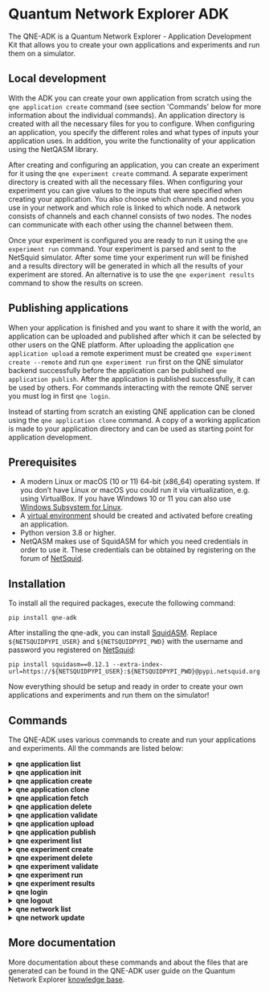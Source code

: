 # Quantum Network Explorer ADK

The QNE-ADK is a Quantum Network Explorer - Application Development Kit that allows you to create your own applications and experiments and run them on a simulator.

## Local development

With the ADK you can create your own application from scratch using the ``qne application create`` command
(see section 'Commands' below for more information about the individual commands). An application directory is created with all the necessary files for you to configure.
When configuring an application, you specify the different roles and what types of inputs your
application uses. In addition, you write the functionality of your application using the NetQASM library.

After creating and configuring an application, you can create an experiment for it using the ``qne experiment create``
command. A separate experiment directory is created with all the necessary files. When configuring your experiment
you can give values to the inputs that were specified when creating your application. You also choose which channels
and nodes you use in your network and which role is linked to which node. A network consists of channels and each
channel consists of two nodes. The nodes can communicate with each other using the channel between them.

Once your experiment is configured you are ready to run it using the ``qne experiment run`` command. Your experiment
is parsed and sent to the NetSquid simulator. After some time your experiment run will be finished and a results
directory will be generated in which all the results of your experiment are stored. An alternative is to use the
``qne experiment results`` command to show the results on screen.

## Publishing applications

When your application is finished and you want to share it with the world, an application can be uploaded and
published after which it can be selected by other users on the QNE platform. After uploading the application
``qne application upload`` a remote experiment must be created ``qne experiment create --remote`` and run
``qne experiment run`` first on the QNE simulator backend successfully before the application can be
published ``qne application publish``. After the application is published successfully, it can be used by others.
For commands interacting with the remote QNE server you must log in first ``qne login``.

Instead of starting from scratch an existing QNE application can be cloned using the ``qne application clone`` command.
A copy of a working application is made to your application directory and can be used as starting point
for application development.

## Prerequisites
- A modern Linux or macOS (10 or 11) 64-bit (x86_64) operating system. If you don’t have Linux or macOS you could run it via virtualization, e.g. using VirtualBox. If you have Windows 10 or 11 you can also use [Windows Subsystem for Linux](https://docs.microsoft.com/en-us/windows/wsl/).
- A [virtual environment](https://docs.python.org/3/library/venv.html) should be created and activated before creating an application.
- Python version 3.8 or higher.
- NetQASM makes use of SquidASM for which you need credentials in order to use it. These credentials can be obtained by registering on the forum of [NetSquid](https://forum.netsquid.org/).

## Installation
To install all the required packages, execute the following command:

```
pip install qne-adk
```

After installing the qne-adk, you can install [SquidASM](https://github.com/QuTech-Delft/squidasm). Replace `${NETSQUIDPYPI_USER}` and `${NETSQUIDPYPI_PWD}` with the username and password you registered on [NetSquid](https://forum.netsquid.org/):

```
pip install squidasm==0.12.1 --extra-index-url=https://${NETSQUIDPYPI_USER}:${NETSQUIDPYPI_PWD}@pypi.netsquid.org
```

Now everything should be setup and ready in order to create your own applications and experiments and run them on the simulator!

## Commands
The QNE-ADK uses various commands to create and run your applications and experiments. All the commands are listed below:

<!--- QNE APPLICATION LIST --->
<details closed>
<summary><b>qne application list</b></summary>
Show a list of all applications and relevant information for each of them.
For listing remote applications, the user must be logged in.
<br></br>

```
qne application list [OPTIONS]

Options:
  --remote  List remote applications  [default: False]
  --local   List local applications  [default: False].
  --help    Show this message and exit.

Example:
  qne application list --remote
```
</details>

<!--- QNE APPLICATION INIT --->
<details closed>
<summary><b>qne application init</b></summary>
Initialize an existing application in the current path which is not already registered to QNE-ADK.
This is needed for applications not created with QNE-ADK, for example when the files come from a
repository or are directly copied to the file system.
Two subdirectories <b>src</b> and <b>config</b> will be created when not already there.
When application files are in the root directory, but belong to one of the subdirectories, they are moved.
<br></br>

```
qne application init [OPTIONS] APPLICATION_NAME

  ./application_name is taken as application directory

Arguments:
  APPLICATION_NAME  Name of the application  [required]

Options:
  --help    Show this message and exit.

Example:
  qne application init application_name
```
</details>

<!--- QNE APPLICATION CREATE --->
<details closed>
<summary><b>qne application create</b></summary>
Create a new application in your current directory containing all the files that are needed to write your application.
The application directory name will be based on the value given to <b>application_name</b>.
Two subdirectories <b>src</b> and <b>config</b> will be created, along with the default files.
<br></br>

```
qne application create [OPTIONS] APPLICATION_NAME ROLES...

Arguments:
  APPLICATION_NAME  Name of the application  [required]
  ROLES...          Names of the roles to be created  [required]

Options:
  --help  Show this message and exit.

Example:
  qne application create my_application Alice Bob
```
</details>

<!--- QNE APPLICATION CLONE --->
<details closed>
<summary><b>qne application clone</b></summary>
Clone an existing remote or local application and use it as a starting point for new application development.
Cloning an application will copy the application files to the current directory.
The public available (or latest) version of the application is copied.
When a new application name is not given as an argument (remote only) the application will have the same name as
the cloned application. An application with the new application name may not already exist locally.
A local application must be valid before it can be cloned. For cloning a remote application the user must be logged in.
<br></br>

```
qne application clone [OPTIONS] APPLICATION_NAME [NEW_APPLICATION_NAME]

Arguments:
  APPLICATION_NAME        Name of the application to clone  [required]
  [NEW_APPLICATION_NAME]  New name for the cloned application

Options:
  --remote  Clone remote application  [default: False]
  --help    Show this message and exit.

Example:
  qne application clone existing_application new_application
```
</details>

<!--- QNE APPLICATION FETCH --->
<details closed>
<summary><b>qne application fetch</b></summary>
Fetching an existing remote application will copy the application files to the current directory.
The highest version of the application files are copied which may not be the current public version but a draft version.
Fetching applications is limited to the applications for which the user is the author.
For fetching a remote application the user must be logged in.
<br></br>

```
qne application fetch [OPTIONS] APPLICATION_NAME

Arguments:
  APPLICATION_NAME        Name of the application to fetch  [required]

Options:
  --help    Show this message and exit.

Example:
  qne application fetch existing_application
```
</details>

<!--- QNE APPLICATION DELETE --->
<details closed>
<summary><b>qne application delete</b></summary>
Delete the files of an application. Will try to delete the application directory
structure but keeps the files that are not part of the application.
For deleting remote parts of the application, the user must be logged in.
<br></br>

```
qne application delete [OPTIONS] [APPLICATION_NAME]

  When application_name is given ./application_name is taken as application
  directory, when this directory does not contain an application the
  application directory is fetched from the application configuration. When
  application_name is not given, the current directory is taken as
  application directory.

Arguments:
  [APPLICATION_NAME]  Name of the application

Options:
  --help  Show this message and exit.

Example:
  qne application delete application_name
```
</details>

<!--- QNE APPLICATION VALIDATE --->
<details closed>
<summary><b>qne application validate</b></summary>
Validate the application created locally.
<br></br>

```
qne application validate [OPTIONS] [APPLICATION_NAME]

  When application_name is given ./application_name is taken as application
  directory, when this directory does not contain an application the
  application directory is fetched from the application configuration. When
  application_name is not given, the current directory is taken as
  application directory.

Arguments:
  [APPLICATION_NAME]  Name of the application

Options:
  --help  Show this message and exit.

Example:
  qne application validate application_name
```
</details>

<!--- QNE APPLICATION UPLOAD --->
<details closed>
<summary><b>qne application upload</b></summary>
Create or update a remote application.
For creating or updating remote applications, the user must be logged in.
<br></br>

```
qne application upload [OPTIONS] [APPLICATION_NAME]

  When application_name is given ./application_name is taken as application
  directory, when this directory does not contain an application the
  application directory is fetched from the application configuration. When
  application_name is not given, the current directory is taken as
  application directory.

Arguments:
  [APPLICATION_NAME]  Name of the application

Options:
  --help  Show this message and exit.

Example:
  qne application upload application_name
```
</details>

<!--- QNE APPLICATION PUBLISH --->
<details closed>
<summary><b>qne application publish</b></summary>
Request the application to be published online.
For publishing a new version of a remote application, the author of the application
must have run at least one successful experiment on the remote backend for the new
version of the application.
For publishing a new version of remote applications, the user must be logged in.
<br></br>

```
qne application publish [OPTIONS] [APPLICATION_NAME]

  When application_name is given ./application_name is taken as application
  directory, when this directory does not contain an application the
  application directory is fetched from the application configuration. When
  application_name is not given, the current directory is taken as
  application directory.

Arguments:
  [APPLICATION_NAME]  Name of the application

Options:
  --help  Show this message and exit.

Example:
  qne application publish application_name
```
</details>

<!--- QNE EXPERIMENT LIST --->
<details closed>
<summary><b>qne experiment list</b></summary>
List remote experiments.
For listing remote experiments, the user must be logged in.
<br></br>

```
qne experiment list [OPTIONS]

Options:
  --help   Show this message and exit.

Example:
  qne experiment list
```
</details>

<!--- QNE EXPERIMENT CREATE --->
<details closed>
<summary><b>qne experiment create</b></summary>
Create a new experiment, based on an application name and a chosen network.
When the experiment is created for a remote application the user must be logged in.
<br></br>

```
qne experiment create [OPTIONS] EXPERIMENT_NAME APPLICATION_NAME NETWORK_NAME

Arguments:
  EXPERIMENT_NAME   Name of the experiment.  [required]
  APPLICATION_NAME  Name of the application.  [required]
  NETWORK_NAME      Name of the network to be used. [required]

Options:
  --remote  Use remote application configuration [default: False]
  --help    Show this message and exit.

Example:
  qne experiment create experiment_name application_name europe
```
</details>

<!--- QNE EXPERIMENT DELETE --->
<details closed>
<summary><b>qne experiment delete</b></summary>
Delete experiment files.
<br></br>

```
qne experiment delete [OPTIONS] [EXPERIMENT_NAME]

  Local: When deleting an experiment locally, argument EXPERIMENT_NAME_OR_ID
  is the local experiment name, which is the subdirectory containing the
  experiment files. When the argument is empty the current directory is
  taken as experiment directory. The local experiment files are deleted,
  when the experiment was created with '--remote' and the experiment was run
  remotely, the remote experiment is also deleted.

  Remote: the argument EXPERIMENT_NAME_OR_ID is the remote experiment id to
  delete. No local files are deleted.

Arguments:
  [EXPERIMENT_NAME_OR_ID]  Name of the experiment or remote id

Options:
  --remote  Delete a remote experiment  [default: False]
  --help    Show this message and exit.

Example:
  qne experiment delete experiment_name
```
</details>

<!--- QNE EXPERIMENT VALIDATE --->
<details closed>
<summary><b>qne experiment validate</b></summary>
Validate the local experiment.
<br></br>

```
qne experiment validate [OPTIONS] [EXPERIMENT_NAME]

  When experiment_name is given ./experiment_name is taken as experiment directory.
  When experiment_name is not given, the current directory is taken as experiment
  directory.

Arguments:
  [EXPERIMENT_NAME]  Name of the experiment

Options:
  --help  Show this message and exit.

Example:
  qne experiment validate experiment_name
```
</details>

<!--- QNE EXPERIMENT RUN --->
<details closed>
<summary><b>qne experiment run</b></summary>
This command will parse all experiment files and run them on the NetSquid simulator.
<br></br>

```
qne experiment run [OPTIONS] [EXPERIMENT_NAME]

  When experiment_name is given ./experiment_name is taken as experiment directory.
  When experiment_name is not given, the current directory is taken as experiment
  directory.
  Block (remote experiment runs only) waits for the experiment to finish before
  returning (and results are available). Local experiment runs are blocked by default.
  Timeout (optional) limits the wait (in seconds) for a blocked experiment to finish.
  In case of a local experiment, a timeout will cancel the experiment run. A remote
  experiment run is not canceled after a timeout and results can be fetched at a later
  moment.

Arguments:
  [EXPERIMENT_NAME]  Name of the experiment

Options:
  --block    Wait for the (remote) experiment to finish.  [default: False]
  --timeout  Limit the wait for a blocked experiment to finish (in seconds).
             [default: no timeout]
  --help     Show this message and exit.

Example:
  qne experiment run --block --timeout=30 experiment_name
```
</details>

<!--- QNE EXPERIMENT RESULTS --->
<details closed>
<summary><b>qne experiment results</b></summary>
Get results for an experiment that run successfully.
<br></br>

```
qne experiment results [OPTIONS] [EXPERIMENT_NAME]

  When experiment_name is given ./experiment_name is taken as experiment directory.
  When experiment_name is not given, the current directory is taken as experiment
  directory.

Arguments:
  [EXPERIMENT_NAME]  Name of the experiment

Options:
  --all   Get all results for this experiment.  [default: False]
  --show  Show the results on screen instead of saving to file.  [default:
          False]
  --help  Show this message and exit.

Example:
  qne experiment results experiment_name
```
</details>

<!--- QNE LOGIN --->
<details closed>
<summary><b>qne login</b></summary>
Log in to a Quantum Network Explorer.
<br></br>

```
qne login [OPTIONS] [HOST]

Arguments:
  [HOST]  Name of the host to log in to

Options:
  --email TEXT     Email of the remote user  [required]
  --password TEXT  Password of the remote user  [required]
  --help           Show this message and exit.

Example:
  qne login --email=myemail@email.com --password=my_password https://api.quantum-network.com
```
</details>

<!--- QNE LOGOUT --->
<details closed>
<summary><b>qne logout</b></summary>
Log out from Quantum Network Explorer.
<br></br>

```
qne logout [OPTIONS] [HOST]

Arguments:
  [HOST]  Name of the host to log out from

Options:
  --help           Show this message and exit.

Example:
  qne logout https://api.quantum-network.com
```
</details>

<!--- QNE NETWORK LIST--->
<details closed>
<summary><b>qne network list</b></summary>
List available networks. For listing remote networks, the user must be logged in.
<br></br>

```
qne network list [OPTIONS]

Options:
  --remote  List remote networks  [default: False]
  --local   List local networks  [default: True]
  --help    Show this message and exit.

Example:
  qne network list --remote
```
</details>

<!--- QNE NETWORK UPDATE--->
<details closed>
<summary><b>qne network update</b></summary>
Get remote networks and update local network files.
For updating local networks, the user must be logged in.
<br></br>

```
qne network update [OPTIONS]

Options:
  --overwrite  Overwrite local networks  [default: False]
  --help       Show this message and exit.


Example:
  qne network update --overwrite
```
</details>

## More documentation
More documentation about these commands and about the files that are generated can be found in the QNE-ADK user guide on the Quantum Network Explorer [knowledge base](https://www.quantum-network.com/knowledge-base/qne-quantum-application-development-kit-adk/).
